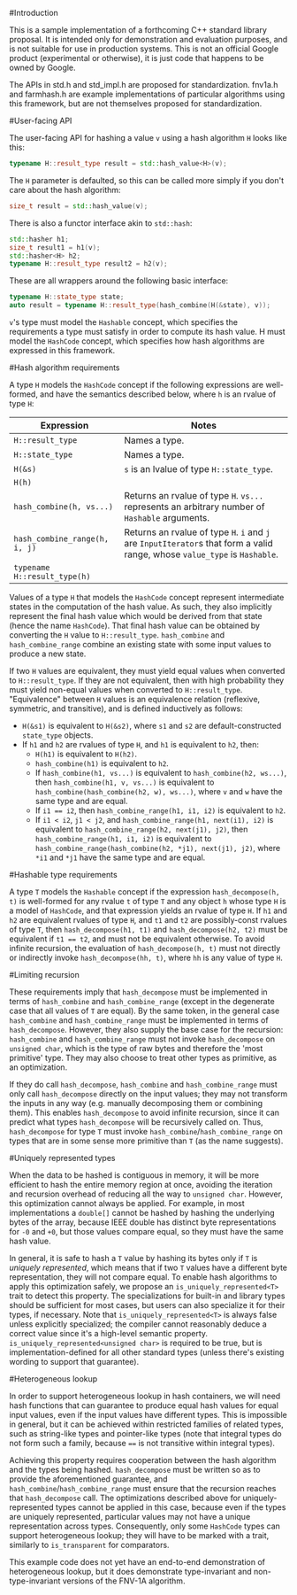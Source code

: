 #Introduction

This is a sample implementation of a forthcoming C++ standard library
proposal. It is intended only for demonstration and evaluation purposes,
and is not suitable for use in production systems. This is not an official
Google product (experimental or otherwise), it is just code that happens
to be owned by Google.

The APIs in std.h and std_impl.h are proposed for standardization. 
fnv1a.h and farmhash.h are example implementations of particular algorithms
using this framework, but are not themselves proposed for standardization.

#User-facing API

The user-facing API for hashing a value `v` using a hash algorithm `H` looks
like this:

```C++
typename H::result_type result = std::hash_value<H>(v);
```

The `H` parameter is defaulted, so this can be called more simply if you
don't care about the hash algorithm:

```C++
size_t result = std::hash_value(v);
```

There is also a functor interface akin to `std::hash`:

```C++
std::hasher h1;
size_t result1 = h1(v);
std::hasher<H> h2;
typename H::result_type result2 = h2(v);
```

These are all wrappers around the following basic interface:

```C++
typename H::state_type state;
auto result = typename H::result_type(hash_combine(H(&state), v));
```

`v`'s type must model the `Hashable` concept, which specifies the requirements
a type must satisfy in order to compute its hash value. H must model the
`HashCode` concept, which specifies how hash algorithms are expressed in
this framework.

#Hash algorithm requirements

A type `H` models the `HashCode` concept if the following expressions are
well-formed, and have the semantics described below, where `h` is an rvalue of
type `H`:

Expression | Notes
---------- | -----
`H::result_type` | Names a type.
`H::state_type` | Names a type.
`H(&s)` | `s` is an lvalue of type `H::state_type`.
`H(h)` |
`hash_combine(h, vs...)` | Returns an rvalue of type `H`. `vs...` represents an arbitrary number of `Hashable` arguments.
`hash_combine_range(h, i, j)` | Returns an rvalue of type `H`. `i` and `j` are `InputIterator`s that form a valid range, whose `value_type` is `Hashable`.
`typename H::result_type(h)` |

Values of a type `H` that models the `HashCode` concept represent intermediate
states in the computation of the hash value. As such, they also implicitly
represent the final hash value which would be derived from that state (hence
the name `HashCode`). That final hash value can be obtained by converting the
`H` value to `H::result_type`. `hash_combine` and `hash_combine_range` combine
an existing state with some input values to produce a new state.

If two `H` values are equivalent, they must yield equal values when converted
to `H::result_type`. If they are not equivalent, then with high probability
they must yield non-equal values when converted to `H::result_type`.
"Equivalence" between `H` values is an equivalence relation (reflexive,
symmetric, and transitive), and is defined inductively as follows:

* `H(&s1)` is equivalent to `H(&s2)`, where `s1` and `s2` are
  default-constructed `state_type` objects.
* If `h1` and `h2` are rvalues of type `H`, and `h1` is equivalent to `h2`,
  then:
  * `H(h1)` is equivalent to `H(h2)`.
  * `hash_combine(h1)` is equivalent to `h2`.
  * If `hash_combine(h1, vs...)` is equivalent to `hash_combine(h2, ws...)`,
    then `hash_combine(h1, v, vs...)` is equivalent to 
    `hash_combine(hash_combine(h2, w), ws...)`, where `v` and `w` have the same
    type and are equal.
  * If `i1 == i2`, then `hash_combine_range(h1, i1, i2)` is equivalent to `h2`.
  * If `i1 < i2`, `j1 < j2`, and `hash_combine_range(h1, next(i1), i2)` is
    equivalent to `hash_combine_range(h2, next(j1), j2)`, then
    `hash_combine_range(h1, i1, i2)` is equivalent to
    `hash_combine_range(hash_combine(h2, *j1), next(j1), j2)`,
    where `*i1` and `*j1` have the same type and are equal.

#Hashable type requirements

A type `T` models the `Hashable` concept if the expression
`hash_decompose(h, t)` is well-formed for any rvalue `t` of type `T` and
any object `h` whose type `H` is a model of `HashCode`, and that expression
yields an rvalue of type `H`. If `h1` and `h2` are equivalent rvalues of
type `H`, and `t1` and `t2` are possibly-const rvalues of type `T`, then
`hash_decompose(h1, t1)` and `hash_decompose(h2, t2)` must be equivalent if
`t1 == t2`, and must not be equivalent otherwise. To avoid infinite
recursion, the evaluation of `hash_decompose(h, t)` must not directly or
indirectly invoke `hash_decompose(hh, t)`, where `hh` is any value of type `H`.

#Limiting recursion

These requirements imply that `hash_decompose` must be implemented in terms of
`hash_combine` and `hash_combine_range` (except in the degenerate case that
all values of `T` are equal). By the same token, in the general case
`hash_combine` and `hash_combine_range` must be implemented in terms of
`hash_decompose`. However, they also supply the base case for the recursion:
`hash_combine` and `hash_combine_range` must not invoke `hash_decompose` on
`unsigned char`, which is the type of raw bytes and therefore the 'most
primitive' type. They may also choose to treat other types as primitive, as
an optimization.

If they do call `hash_decompose`, `hash_combine` and `hash_combine_range`
must only call `hash_decompose` directly on the input values; they may not
transform the inputs in any way (e.g. manually decomposing them or combining
them). This enables `hash_decompose` to avoid infinite recursion, since it
can predict what types `hash_decompose` will be recursively called on. Thus,
`hash_decompose` for type `T` must invoke `hash_combine`/`hash_combine_range`
on types that are in some sense more primitive than `T` (as the name suggests).

#Uniquely represented types

When the data to be hashed is contiguous in memory, it will be more efficient
to hash the entire memory region at once, avoiding the iteration and recursion
overhead of reducing all the way to `unsigned char`. However, this optimization
cannot always be applied. For example, in most implementations a `double[]`
cannot be hashed by hashing the underlying bytes of the array, because
IEEE double has distinct byte representations for `-0` and `+0`, but those
values compare equal, so they must have the same hash value.

In general, it is safe to hash a `T` value by hashing its bytes only if `T` is
*uniquely represented*, which means that if two `T` values have a different
byte representation, they will not compare equal. To enable hash algorithms
to apply this optimization safely, we propose an `is_uniquely_represented<T>`
trait to detect this property. The specializations for built-in and
library types should be sufficient for most cases, but users can also
specialize it for their types, if necessary. Note that
`is_uniquely_represented<T>` is always false unless explicitly specialized;
the compiler cannot reasonably deduce a correct value since it's a
high-level semantic property. `is_uniquely_represented<unsigned char>` is
required to be true, but is implementation-defined for all other
standard types (unless there's existing wording to support that guarantee).

#Heterogeneous lookup

In order to support heterogeneous lookup in hash containers, we will need
hash functions that can guarantee to produce equal hash values for equal
input values, even if the input values have different types. This is
impossible in general, but it can be achieved within restricted families
of related types, such as string-like types and pointer-like types
(note that integral types do not form such a family, because `==` is not
transitive within integral types).

Achieving this property requires cooperation between the hash algorithm
and the types being hashed. `hash_decompose` must be written so as to provide
the aforementioned guarantee, and `hash_combine`/`hash_combine_range` must
ensure that the recursion reaches that `hash_decompose` call. The optimizations
described above for uniquely-represented types cannot be applied in
this case, because even if the types are uniquely represented, particular
values may not have a unique representation across types. Consequently,
only some `HashCode` types can support heterogeneous lookup; they will
have to be marked with a trait, similarly to `is_transparent` for comparators.

This example code does not yet have an end-to-end demonstration of
heterogeneous lookup, but it does demonstrate type-invariant and
non-type-invariant versions of the FNV-1A algorithm.
